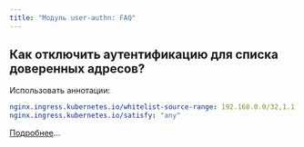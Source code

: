```yaml
---
title: "Модуль user-authn: FAQ"
---
```


## Как отключить аутентификацию для списка доверенных адресов?

Использовать аннотации:
```yaml
nginx.ingress.kubernetes.io/whitelist-source-range: 192.168.0.0/32,1.1.1.1`
nginx.ingress.kubernetes.io/satisfy: "any"
```

[Подробнее](usage.html#настройка-ограничений-на-основе-cidr)...